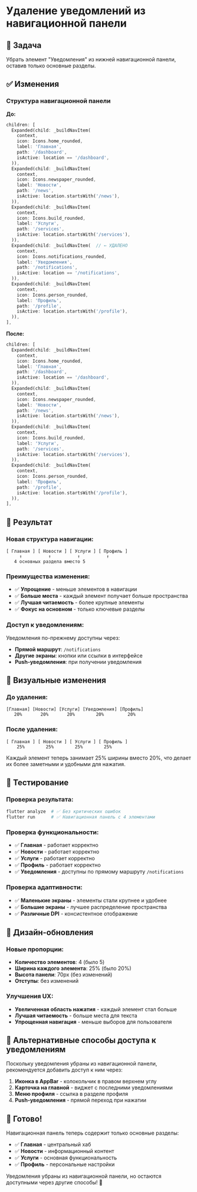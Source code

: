 # Удаление уведомлений из навигационной панели

## 🎯 Задача
Убрать элемент "Уведомления" из нижней навигационной панели, оставив только основные разделы.

## ✅ Изменения

### Структура навигационной панели

**До:**
```dart
children: [
  Expanded(child: _buildNavItem(
    context,
    icon: Icons.home_rounded,
    label: 'Главная',
    path: '/dashboard',
    isActive: location == '/dashboard',
  )),
  Expanded(child: _buildNavItem(
    context,
    icon: Icons.newspaper_rounded,
    label: 'Новости',
    path: '/news',
    isActive: location.startsWith('/news'),
  )),
  Expanded(child: _buildNavItem(
    context,
    icon: Icons.build_rounded,
    label: 'Услуги',
    path: '/services',
    isActive: location.startsWith('/services'),
  )),
  Expanded(child: _buildNavItem(  // ← УДАЛЕНО
    context,
    icon: Icons.notifications_rounded,
    label: 'Уведомления',
    path: '/notifications',
    isActive: location == '/notifications',
  )),
  Expanded(child: _buildNavItem(
    context,
    icon: Icons.person_rounded,
    label: 'Профиль',
    path: '/profile',
    isActive: location.startsWith('/profile'),
  )),
],
```

**После:**
```dart
children: [
  Expanded(child: _buildNavItem(
    context,
    icon: Icons.home_rounded,
    label: 'Главная',
    path: '/dashboard',
    isActive: location == '/dashboard',
  )),
  Expanded(child: _buildNavItem(
    context,
    icon: Icons.newspaper_rounded,
    label: 'Новости',
    path: '/news',
    isActive: location.startsWith('/news'),
  )),
  Expanded(child: _buildNavItem(
    context,
    icon: Icons.build_rounded,
    label: 'Услуги',
    path: '/services',
    isActive: location.startsWith('/services'),
  )),
  Expanded(child: _buildNavItem(
    context,
    icon: Icons.person_rounded,
    label: 'Профиль',
    path: '/profile',
    isActive: location.startsWith('/profile'),
  )),
],
```

## 🚀 Результат

### Новая структура навигации:
```
[ Главная ] [ Новости ] [ Услуги ] [ Профиль ]
     ↑          ↑          ↑          ↑
   4 основных раздела вместо 5
```

### Преимущества изменения:
- ✅ **Упрощение** - меньше элементов в навигации
- ✅ **Больше места** - каждый элемент получает больше пространства
- ✅ **Лучшая читаемость** - более крупные элементы
- ✅ **Фокус на основном** - только ключевые разделы

### Доступ к уведомлениям:
Уведомления по-прежнему доступны через:
- **Прямой маршрут**: `/notifications`
- **Другие экраны**: кнопки или ссылки в интерфейсе
- **Push-уведомления**: при получении уведомления

## 📱 Визуальные изменения

### До удаления:
```
[Главная] [Новости] [Услуги] [Уведомления] [Профиль]
   20%       20%       20%        20%         20%
```

### После удаления:
```
[ Главная ] [ Новости ] [ Услуги ] [ Профиль ]
    25%        25%        25%        25%
```

Каждый элемент теперь занимает 25% ширины вместо 20%, что делает их более заметными и удобными для нажатия.

## 🧪 Тестирование

### Проверка результата:
```bash
flutter analyze  # ✅ Без критических ошибок
flutter run      # ✅ Навигационная панель с 4 элементами
```

### Проверка функциональности:
- ✅ **Главная** - работает корректно
- ✅ **Новости** - работает корректно
- ✅ **Услуги** - работает корректно
- ✅ **Профиль** - работает корректно
- ✅ **Уведомления** - доступны по прямому маршруту `/notifications`

### Проверка адаптивности:
- ✅ **Маленькие экраны** - элементы стали крупнее и удобнее
- ✅ **Большие экраны** - лучшее распределение пространства
- ✅ **Различные DPI** - консистентное отображение

## 🎨 Дизайн-обновления

### Новые пропорции:
- **Количество элементов**: 4 (было 5)
- **Ширина каждого элемента**: 25% (было 20%)
- **Высота панели**: 70px (без изменений)
- **Отступы**: без изменений

### Улучшения UX:
- **Увеличенная область нажатия** - каждый элемент стал больше
- **Лучшая читаемость** - больше места для текста
- **Упрощенная навигация** - меньше выборов для пользователя

## 🔄 Альтернативные способы доступа к уведомлениям

Поскольку уведомления убраны из навигационной панели, рекомендуется добавить доступ к ним через:

1. **Иконка в AppBar** - колокольчик в правом верхнем углу
2. **Карточка на главной** - виджет с последними уведомлениями
3. **Меню профиля** - ссылка в разделе профиля
4. **Push-уведомления** - прямой переход при нажатии

## 🎉 Готово!

Навигационная панель теперь содержит только основные разделы:
- ✅ **Главная** - центральный хаб
- ✅ **Новости** - информационный контент
- ✅ **Услуги** - основная функциональность
- ✅ **Профиль** - персональные настройки

Уведомления убраны из навигационной панели, но остаются доступными через другие способы! 🎯 